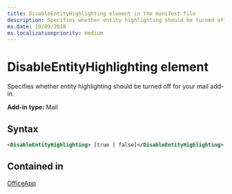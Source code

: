 ```yaml
---
title: DisableEntityHighlighting element in the manifest file
description: Specifies whether entity highlighting should be turned off for your mail add-in.
ms.date: 10/09/2018
ms.localizationpriority: medium
---
```


# DisableEntityHighlighting element

Specifies whether entity highlighting should be turned off for your mail add-in.

**Add-in type:** Mail

## Syntax

```XML
<DisableEntityHighlighting> [true | false]</DisableEntityHighlighting>
```

## Contained in

[OfficeApp](officeapp.md)

